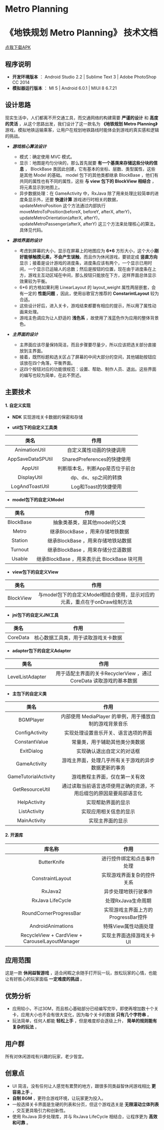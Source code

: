 # Metro Planning

# 《地铁规划 Metro Planning》 技术文档

[点我下载APK](https://raw.githubusercontent.com/Sora-Shiro/Calculator/master/Extra/Calculator.apk)

## 程序说明

* **开发环境版本** ： Android Studio 2.2 | Sublime Text 3 | Adobe PhotoShop CC 2014
* **模拟器运行版本** ： MI 5 | Android 6.0.1 | MIUI 8 6.7.21

## 设计思路
现实生活中，人们都离不开交通工具，而交通网络的构建需要 **严谨的设计** 和 **高度的灵活** ，从这个思路出发，我们设计了这一款名为 **《地铁规划 Metro Planning》** 游戏，模拟地铁运输乘客，让用户在规划地铁路线时能体会到游戏的真实感和逻辑的挑战。

* ***游戏核心算法设计***
    * 模式：确定使用 MVC 模式。
    * 显示：地图是均匀分块的，那么首先就要 **有一个基类来存储这些分块的信息** ， BlockBase 类因此创建，它有基本的坐标、层数、类型属性，这些是其他 Model 的基础。
    model 包下的其他类都继承 BlockBase ，他们有共同的属性也有不同的属性，这些 **与 view 包下的 BlockView 相结合** ，将元素显示到地图上。
    * 异步数据处理：在 GameActivity 中，RxJava 除了用来处理比较简单的进度条显示外，还要 **快速计算** 游戏进行时相关的数据， updateMetroPosition 这个方法通过内部执行 moveMetroToPosition(beforeX, beforeY, afterX, afterY)，updateMetroOrientation(afterX, afterY)，updateMetroPassenger(afterX, afterY) 这三个方法来处理核心的算法，具体见代码。

* ***游戏界面的设计***
  * 考虑到屏幕的大小，显示在屏幕上的地图应为 **6\*6** 方形大小，这个大小**刚好能够触摸元素，不会产生误触**，而且作为休闲游戏，要锁定成 **竖直方向** 显示；接着是设计游戏的进度条，进度条应该有两个，一个显示已用时间，一个显示已运输人的总数；然后是按钮的位置，现在由于进度条在上方，游戏主互动区域在中间，那么按钮只能放在下方，这样界面总体显示效果较为平衡。
  * 6\*6 的方格如果利用 LinearLayout 的 layout_weight 属性两层嵌套，会有一定的 **性能问题** ，因此，使用谷歌官方推荐的 **ConstarintLayout** 较为合适。
  * 这些设计好后，进入关卡，游戏结束都要有相应的提示，所以用了属性动画来处理。
  * 游戏主色调应为让人舒适的 **浅色系** ，故使用了浅蓝色作为应用的整体背景色。

* ***主界面的设计***
  * 主界面应该尽量保持简洁，而且步骤要尽量少，所以应该把选关部分直接放到主界面。
  * 接着，既然标题和选关区占了屏幕的中间大部分的空间，其他辅助按钮应该放在四个角落，平衡界面。
  * 这四个按钮对应的功能很规范：设置、帮助、制作人员、退出。这些界面的编写也较为简单，在此不赘述。

## 主要技术

#### **1. 自定义实现**

* **NDK** 
  实现游戏关卡数据的保密和存储

* **util包下的自定义工具类**

| 类名 | 作用 |
|:-------------:|:-------------:|
| AnimationUtil | 自定义属性动画的快捷调用 |
| AppSaveDataSPUtil | SharedPreferences的快捷使用 |
| AppUtil | 判断版本名，判断App是否位于前台 |
| DisplayUtil | dp、dx、sp之间的转换 |
| LogAndToastUtil | Log和Toast的快捷使用 |

* **model包下的自定义Model**

| 类名 | 作用 |
|:-------------:|:-------------:|
| BlockBase | 抽象类基类，是其他model的父类 |
| Metro | 继承BlockBase ，用来存储地铁数据 |
| Station | 继承BlockBase ，用来存储地铁站数据 |
| Turnout | 继承BlockBase ，用来存储分岔道数据 |
| Usable | 继承BlockBase ，用来表示此 BlockBase 块可用 |

* **view包下的自定义View**

| 类名 | 作用 |
|:-------------:|:-------------:|
| BlockView | 与model包下的自定义Model相结合使用，显示对应的元素，重点在于onDraw绘制方法 |

* **jni包下的自定义JNI工具**

| 类名 | 作用 |
|:-------------:|:-------------:|
| CoreData | 核心数据工具类，用于读取游戏关卡数据 |

* **adapter包下的自定义Adapter**

| 类名 | 作用 |
|:-------------:|:-------------:|
| LevelListAdapter | 用于适配主界面的关卡RecyclerView ，通过 CoreData 读取游戏的基本数据 |

* **主包下的自定义类**

| 类名 | 作用 |
|:-------------:|:-------------:|
| BGMPlayer | 内部使用 MediaPlayer 的单例，用于播放自制的游戏背景音乐 |
| ConfigActivity | 实现处理设置音乐开关、语言选项的界面 |
| ConstantValue | 常量类，用于辅助其他类分类数据 |
| ExitDialog | 实现确认退出自定义的对话框 |
| GameActivity | 游戏主界面，处理几乎所有关于游戏的异步数据更新的事务 |
| GameTutorialActivity | 游戏教程主界面，仅在第一关有效 |
| GetResourceUtil | 通过读取当前语言选项使用正确的资源，不用后缀包的原因是要局部语言化 |
| HelpActivity | 实现帮助界面的显示 |
| ListActivity | 实现应用相关信息的显示 |
| MainActivity | 实现主界面的显示 |


#### **2. 开源库**

| 库名称 | 作用 |
|:-------------:|:-------------:|
| ButterKnife | 进行控件绑定和点击事件处理 |
| ConstraintLayout | 实现游戏界面复杂的控件关系 |
| RxJava2 | 异步处理地铁行驶事件 |
| RxJava LifeCycle | 处理RxJava生命周期 |
| RoundCornerProgressBar | 实现游戏主界面上方的ProgressBar控件 |
| AndroidAnimations | 特殊View属性动画处理 |
| RecycleView + CardView + CarouselLayoutManager | 实现主界面选择游戏关卡UI |

## 应用范围

这是一款 **休闲益智游戏** ，适合闲暇之余随手打开玩一玩，放松玩家的心情，也能让有好胜心的玩家面临 **一定难度的挑战** 。


## 优势分析
* 应用较小，不过30M，而且核心基础部分已经编写完毕，即使再增加数十个关卡，应用大小也不会有很大变化，因为每个关卡的数据 **只有几个字符串** 。
* 玩法简单，任何人都能 **轻松上手** ，但是难度却会逐级上升， **简单的规则能有复杂的玩法** 。


## 用户群
所有对休闲游戏有兴趣的玩家，老少皆宜。


## 创意点
* UI 简洁，没有任何让人感觉有累赘的地方，跟很多同类益智休闲游戏相比 **更容易上手** 。
* **自制 BGM** ，更符合游戏环境，让玩家更为投入。
* 一般选择关卡界面是生硬的列表和分页，但这个游戏选关是 **无限滚动立体列表** ，交互更具吸引力和创新性。
* 使用 RxJava 异步处理库，并与 RxJava LifeCycle 相结合，让程序更为
 **高效和可靠** 。
